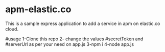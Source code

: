 # apm-elastic.co
This is a sample express application to add a service in apm on elastic.co cloud.

#usage
1-Clone this repo
2- change the values #secretToken and #serverUrl as per your need on app.js
3-npm i
4-node app.js
